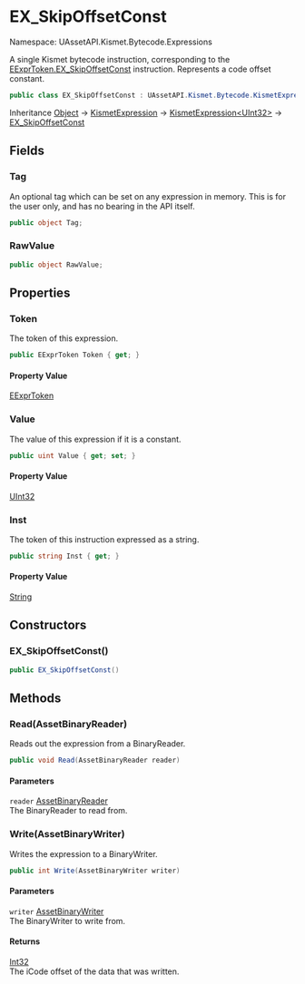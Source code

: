 # EX_SkipOffsetConst

Namespace: UAssetAPI.Kismet.Bytecode.Expressions

A single Kismet bytecode instruction, corresponding to the [EExprToken.EX_SkipOffsetConst](./uassetapi.kismet.bytecode.eexprtoken.md#ex_skipoffsetconst) instruction.
 Represents a code offset constant.

```csharp
public class EX_SkipOffsetConst : UAssetAPI.Kismet.Bytecode.KismetExpression`1[[System.UInt32]]
```

Inheritance [Object](https://docs.microsoft.com/en-us/dotnet/api/system.object) → [KismetExpression](./uassetapi.kismet.bytecode.kismetexpression.md) → [KismetExpression&lt;UInt32&gt;](./uassetapi.kismet.bytecode.kismetexpression-1.md) → [EX_SkipOffsetConst](./uassetapi.kismet.bytecode.expressions.ex_skipoffsetconst.md)

## Fields

### **Tag**

An optional tag which can be set on any expression in memory. This is for the user only, and has no bearing in the API itself.

```csharp
public object Tag;
```

### **RawValue**

```csharp
public object RawValue;
```

## Properties

### **Token**

The token of this expression.

```csharp
public EExprToken Token { get; }
```

#### Property Value

[EExprToken](./uassetapi.kismet.bytecode.eexprtoken.md)<br>

### **Value**

The value of this expression if it is a constant.

```csharp
public uint Value { get; set; }
```

#### Property Value

[UInt32](https://docs.microsoft.com/en-us/dotnet/api/system.uint32)<br>

### **Inst**

The token of this instruction expressed as a string.

```csharp
public string Inst { get; }
```

#### Property Value

[String](https://docs.microsoft.com/en-us/dotnet/api/system.string)<br>

## Constructors

### **EX_SkipOffsetConst()**

```csharp
public EX_SkipOffsetConst()
```

## Methods

### **Read(AssetBinaryReader)**

Reads out the expression from a BinaryReader.

```csharp
public void Read(AssetBinaryReader reader)
```

#### Parameters

`reader` [AssetBinaryReader](./uassetapi.assetbinaryreader.md)<br>
The BinaryReader to read from.

### **Write(AssetBinaryWriter)**

Writes the expression to a BinaryWriter.

```csharp
public int Write(AssetBinaryWriter writer)
```

#### Parameters

`writer` [AssetBinaryWriter](./uassetapi.assetbinarywriter.md)<br>
The BinaryWriter to write from.

#### Returns

[Int32](https://docs.microsoft.com/en-us/dotnet/api/system.int32)<br>
The iCode offset of the data that was written.
